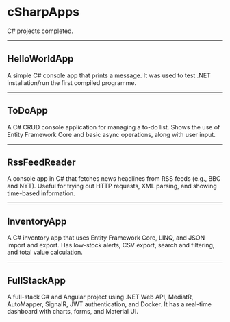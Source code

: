 # cSharpApps

C# projects completed.

---

## HelloWorldApp  
A simple C# console app that prints a message. It was used to test .NET installation/run the first compiled programme.

---

## ToDoApp  
A C# CRUD console application for managing a to-do list. Shows the use of Entity Framework Core and basic async operations, along with user input.

---

## RssFeedReader  
A console app in C# that fetches news headlines from RSS feeds (e.g., BBC and NYT). Useful for trying out HTTP requests, XML parsing, and showing time-based information.

---

## InventoryApp  
A C# inventory app that uses Entity Framework Core, LINQ, and JSON import and export. Has low-stock alerts, CSV export, search and filtering, and total value calculation.

---

## FullStackApp  
A full-stack C# and Angular project using .NET Web API, MediatR, AutoMapper, SignalR, JWT authentication, and Docker. It has a real-time dashboard with charts, forms, and Material UI.
